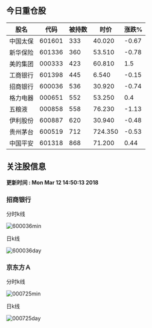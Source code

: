 
## 今日重仓股 

|股名|代码|被持数|时价|涨跌%|
|---|---|---|---|---|
|中国太保|601601|333|40.020|-0.67|
|新华保险|601336|360|53.510|-0.78|
|美的集团|000333|423|60.810|1.5|
|工商银行|601398|445|6.540|-0.15|
|招商银行|600036|536|30.920|-0.74|
|格力电器|000651|552|53.250|0.4|
|五粮液|000858|558|76.230|-1.13|
|伊利股份|600887|620|30.940|-0.48|
|贵州茅台|600519|712|724.350|-0.53|
|中国平安|601318|868|71.200|0.44|

## 关注股信息
**更新时间 : Mon Mar 12 14:50:13 2018**
### 招商银行 
分时k线

![600036min](http://image.sinajs.cn/newchart/min/n/sh600036.gif)

日k线

![600036day](http://image.sinajs.cn/newchart/daily/n/sh600036.gif)

### 京东方Ａ 
分时k线

![000725min](http://image.sinajs.cn/newchart/min/n/sz000725.gif)

日k线

![000725day](http://image.sinajs.cn/newchart/daily/n/sz000725.gif)
